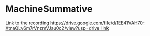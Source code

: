 # MachineSummative
Link to the recording https://drive.google.com/file/d/1EE41VAH70-XtnaQLv6m7rVnzmVJau0c2/view?usp=drive_link